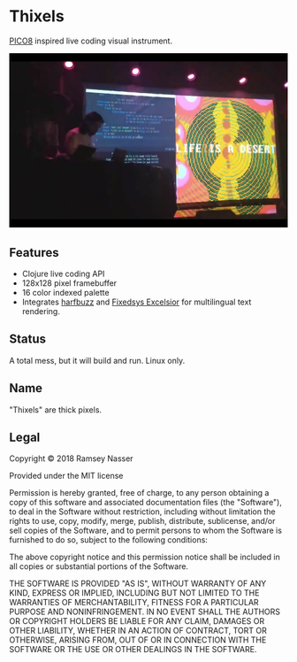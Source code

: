 Thixels
=======

[PICO8](https://www.lexaloffle.com/pico-8.php) inspired live coding visual instrument.

[![](sunnyvale.png)](https://twitter.com/georgionic/status/1012499148501811201/video/1)


Features
--------

* Clojure live coding API
* 128x128 pixel framebuffer
* 16 color indexed palette
* Integrates [harfbuzz](https://www.freedesktop.org/wiki/Software/HarfBuzz/) and [Fixedsys Excelsior](http://www.fixedsysexcelsior.com/) for multilingual text rendering.

Status
------
A total mess, but it will build and run. Linux only.

Name
----
"Thixels" are thick pixels.

Legal
-----
Copyright © 2018 Ramsey Nasser

Provided under the MIT license

Permission is hereby granted, free of charge, to any person obtaining a copy of this software and associated documentation files (the "Software"), to deal in the Software without restriction, including without limitation the rights to use, copy, modify, merge, publish, distribute, sublicense, and/or sell copies of the Software, and to permit persons to whom the Software is furnished to do so, subject to the following conditions:

The above copyright notice and this permission notice shall be included in all copies or substantial portions of the Software.

THE SOFTWARE IS PROVIDED "AS IS", WITHOUT WARRANTY OF ANY KIND, EXPRESS OR IMPLIED, INCLUDING BUT NOT LIMITED TO THE WARRANTIES OF MERCHANTABILITY, FITNESS FOR A PARTICULAR PURPOSE AND NONINFRINGEMENT. IN NO EVENT SHALL THE AUTHORS OR COPYRIGHT HOLDERS BE LIABLE FOR ANY CLAIM, DAMAGES OR OTHER LIABILITY, WHETHER IN AN ACTION OF CONTRACT, TORT OR OTHERWISE, ARISING FROM, OUT OF OR IN CONNECTION WITH THE SOFTWARE OR THE USE OR OTHER DEALINGS IN THE SOFTWARE.